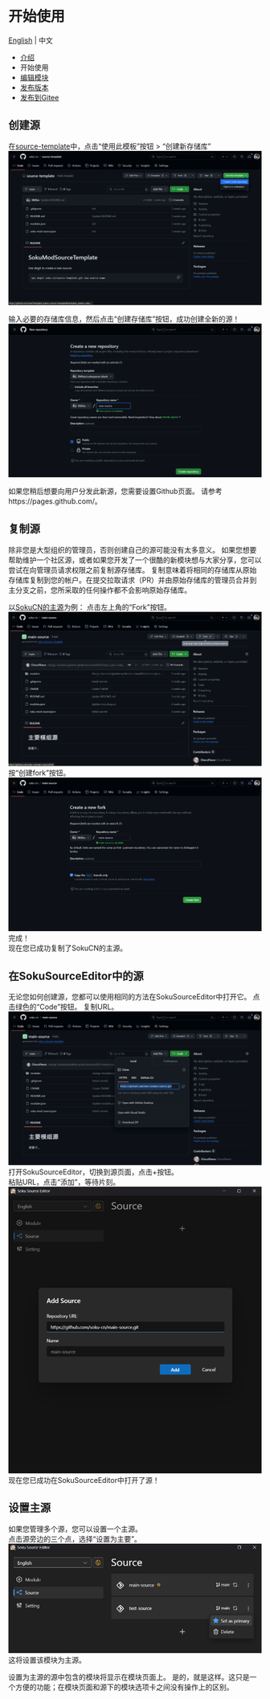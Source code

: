# 开始使用
[English](../en/getting-started.md) | 中文  
  
- [介绍](./introduction.md)
- 开始使用
- [编辑模块](./edit-module.md)
- [发布版本](./release-version.md)
- [发布到Gitee](./release-on-gitee.md)

## 创建源
在[source-template](https://github.com/soku-cn/source-template)中，点击“使用此模板”按钮 > “创建新存储库”  
![getting-started1](./getting-started(1).png)

输入必要的存储库信息，然后点击“创建存储库”按钮，成功创建全新的源！  
![getting-started2](./getting-started(2).png)

如果您稍后想要向用户分发此新源，您需要设置Github页面。
请参考https://pages.github.com/。

## 复制源
除非您是大型组织的管理员，否则创建自己的源可能没有太多意义。
如果您想要帮助维护一个社区源，或者如果您开发了一个很酷的新模块想与大家分享，您可以尝试在向管理员请求权限之前复制源存储库。
复制意味着将相同的存储库从原始存储库复制到您的帐户。在提交拉取请求（PR）并由原始存储库的管理员合并到主分支之前，您所采取的任何操作都不会影响原始存储库。

以[SokuCN的主源](https://github.com/soku-cn/main-source)为例：
点击左上角的“Fork”按钮。  
![getting-started3](./getting-started(3).png)
按“创建fork”按钮。 
![getting-started4](./getting-started(4).png) 
完成！  
现在您已成功复制了SokuCN的主源。

## 在SokuSourceEditor中的源
无论您如何创建源，您都可以使用相同的方法在SokuSourceEditor中打开它。
点击绿色的“Code”按钮。
复制URL。  
![getting-started5](./getting-started(5).png)
打开SokuSourceEditor，切换到源页面，点击+按钮。  
粘贴URL，点击“添加”，等待片刻。 
![getting-started6](./getting-started(6).png) 
现在您已成功在SokuSourceEditor中打开了源！

## 设置主源
如果您管理多个源，您可以设置一个主源。   
点击源旁边的三个点，选择“设置为主要”。
![getting-started7](./getting-started(7).png)
这将设置该模块为主源。  
  
设置为主源的源中包含的模块将显示在模块页面上。
是的，就是这样。这只是一个方便的功能；在模块页面和源下的模块选项卡之间没有操作上的区别。